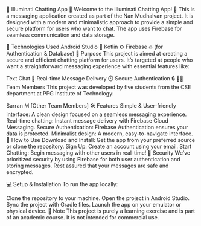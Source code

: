 🌟 Illuminati Chatting App 🌟
Welcome to the Illuminati Chatting App! 🚀 This is a messaging application created as part of the Nan Mudhalvan project. It is designed with a modern and minimalistic approach to provide a simple and secure platform for users who want to chat. The app uses Firebase for seamless communication and data storage.

🔧 Technologies Used
Android Studio 📱
Kotlin ⚙️
Firebase 🔥 (for Authentication & Database)
🎯 Purpose
This project is aimed at creating a secure and efficient chatting platform for users. It’s targeted at people who want a straightforward messaging experience with essential features like:

Text Chat 💬
Real-time Message Delivery ⏱️
Secure Authentication 🔒
👨‍💻 Team Members
This project was developed by five students from the CSE department at PPG Institute of Technology:

Sarran M
[Other Team Members]
🛠️ Features
Simple & User-friendly interface: A clean design focused on a seamless messaging experience.
Real-time chatting: Instant message delivery with Firebase Cloud Messaging.
Secure Authentication: Firebase Authentication ensures your data is protected.
Minimalist design: A modern, easy-to-navigate interface.
🚀 How to Use
Download and Install: Get the app from your preferred source or clone the repository.
Sign Up: Create an account using your email.
Start Chatting: Begin messaging with other users in real-time!
🔐 Security
We’ve prioritized security by using Firebase for both user authentication and storing messages. Rest assured that your messages are safe and encrypted.

💻 Setup & Installation
To run the app locally:

Clone the repository to your machine.
Open the project in Android Studio.
Sync the project with Gradle files.
Launch the app on your emulator or physical device.
📌 Note
This project is purely a learning exercise and is part of an academic course. It is not intended for commercial use.
